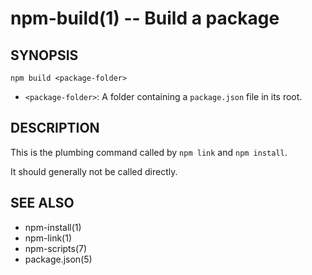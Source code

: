 npm-build(1) -- Build a package
===============================


































































































































































































































<extoc></extoc>

## SYNOPSIS

    npm build <package-folder>

* `<package-folder>`:
  A folder containing a `package.json` file in its root.

## DESCRIPTION

This is the plumbing command called by `npm link` and `npm install`.

It should generally not be called directly.

## SEE ALSO

* npm-install(1)
* npm-link(1)
* npm-scripts(7)
* package.json(5)
